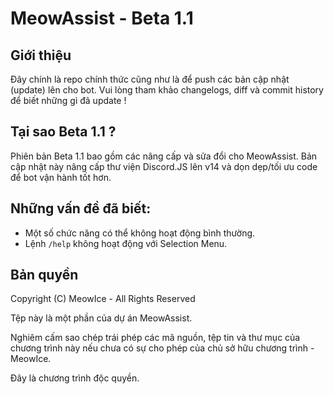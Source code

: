 # MeowAssist - Beta 1.1
## Giới thiệu

Đây chính là repo chính thức cũng như là để push các bản cập nhật (update) lên cho bot.
Vui lòng tham khảo changelogs, diff và commit history để biết những gì đã update !

## Tại sao Beta 1.1 ?

Phiên bản Beta 1.1 bao gồm các nâng cấp và sửa đổi cho MeowAssist. Bản cập nhật này nâng cấp thư viện Discord.JS lên v14 và dọn dẹp/tối ưu code để bot vận hành tốt hơn.

## Những vấn đề đã biết:

+ Một số chức năng có thể  không hoạt động bình thường.
+ Lệnh `/help` không hoạt động với Selection Menu.

## Bản quyền

Copyright (C) MeowIce - All Rights Reserved

Tệp này là một phần của dự án MeowAssist. 

Nghiêm cấm sao chép trái phép các mã nguồn, tệp tin và thư mục của chương trình này nếu chưa có sự cho phép của chủ sở hữu chương trình - MeowIce.

Đây là chương trình độc quyền.


